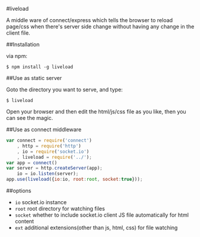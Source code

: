 #liveload

A middle ware of connect/express which tells the browser to reload page/css when there's server side change without having any change in the client file.

##Installation

via npm:
  
    $ npm install -g liveload
  
##Use as static server

Goto the directory you want to serve, and type:
  
    $ liveload
  
Open your browser and then edit the html/js/css file as you like, then you can see the magic.

##Use as connect middleware

```js
var connect = require('connect')
    , http = require('http')
    , io = require('socket.io')
    , liveload = require('../');
var app = connect()
var server = http.createServer(app);
    io = io.listen(server);
app.use(liveload({io:io, root:root, socket:true}));
```

##options
  * `io` socket.io instance
  * `root` root directory for watching files
  * `socket` whether to include socket.io client JS file automatically for html content
  * `ext` additional extensions(other than js, html, css) for file watching
